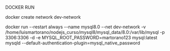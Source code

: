 DOCKER RUN

docker create network dev-network

docker run --restart always --name mysql8.0 --net dev-network -v /home/luismartorano/nodejs_curso/mysql8/mysql_data/8.0:/var/lib/mysql -p 3306:3306 -d -e MYSQL_ROOT_PASSWORD=martorano123 mysql:latest mysqld --default-authentication-plugin=mysql_native_password
